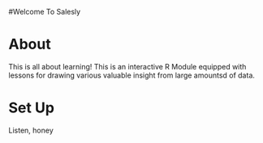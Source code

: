 #Welcome To Salesly

# About 
This is all about learning! This is an interactive R Module equipped with lessons for drawing various valuable insight from large amountsd of data. 

# Set Up 
Listen, honey
